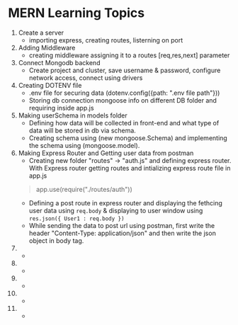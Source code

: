 # MERN Learning Topics
1. Create a server  
    * importing express, creating routes, listerning on port
2. Adding Middleware 
    * creating middleware assigning it to a routes [req,res,next] parameter
3. Connect Mongodb backend 
    * Create project and cluster, save username & password, configure network access, connect using drivers
4. Creating DOTENV file 
    * .env file for securing data (dotenv.config({path: ".env file path"})) 
    * Storing db connection mongoose info on different DB folder and requiring inside app.js
5. Making userSchema in models folder
    * Defining how data will be collected in front-end and what type of data will be stored in db via schema.
    * Creating schema using (new mongoose.Schema) and implementing the schema using (mongoose.model).
6. Making Express Router and Getting user data from postman
    * Creating new folder "routes" -> "auth.js" and defining express router. With Express router getting routes and intializing express route file in app.js
    > app.use(require("./routes/auth"))
    * Defining a post route in express router and displaying the fethcing user data using ```req.body``` & displaying to user window using ```res.json({ User1 : req.body })``` 
    * While sending the data to post url using postman, first write the header "Content-Type: application/json" and then write the json object in body tag.
7. 
    *
8. 
    *
9. 
    *
10. 
    *
11. 
    *

